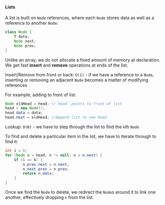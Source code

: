 #### Lists

A list is built on `Node` references, where each `Node` stores data as well as a reference to another `Node`:

```java
class Node {
	T data;
	Node next;
	Node prev;
}
```

Unlike an array, we do not allocate a fixed amount of memory at declaration. We get fast **insert** and **remove** operations at ends of the list.

Insert/Remove from front or back: `O(1)` - if we have a reference to a `Node`, inserting or removing an adjacent `Node` becomes a matter of modifying references

For example, adding to front of list:
```java
Node oldHead = head; //`head` points to front of list
head = new Node();
head.data = data;
head.next = oldHead; //Append list to new head
```

Lookup: `O(N)` - we have to step through the list to find the `k`th `Node`

To find and delete a particular item in the list, we have to iterate through to find it:
```java
int i = 0;
for (Node n = head; n != null; n = n.next) {
	if (i == k) {
		n.prev.next = n.next;
		n.next.prev = n.prev;
		return n.data;
	}
}
```
Once we find the `Node` to delete, we redirect the `Node`s around it to link one another, effectively dropping `n` from the list.



